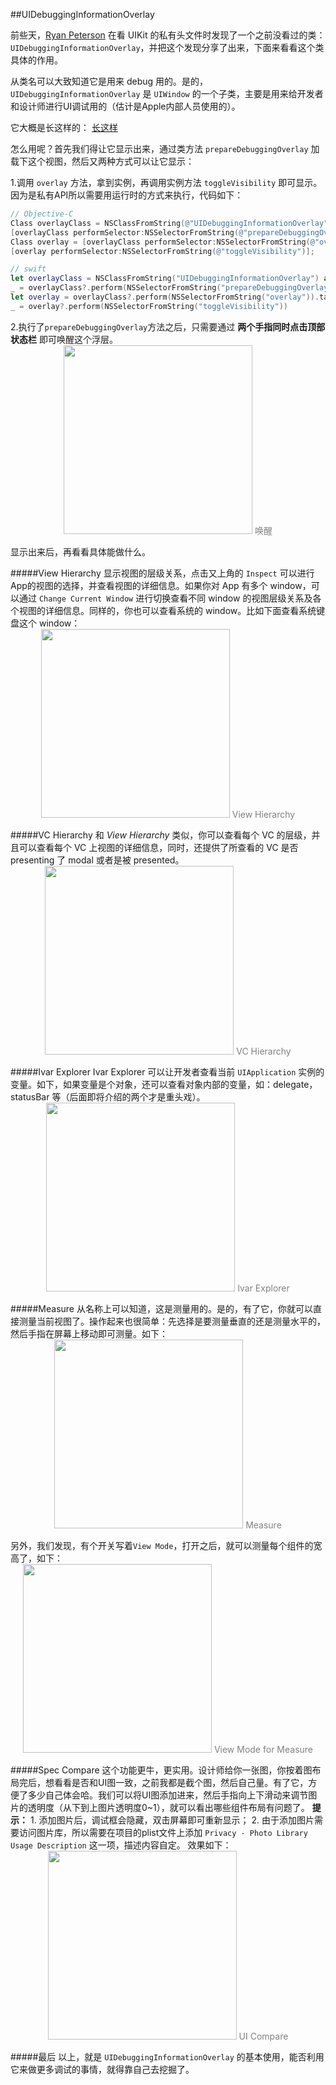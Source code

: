 ##UIDebuggingInformationOverlay

前些天，[Ryan Peterson](http://ryanipete.com/blog/ios/swift/objective-c/uidebugginginformationoverlay/?utm_campaign=iOS%2BDev%2BWeekly&utm_medium=email&utm_source=iOS_Dev_Weekly_Issue_303) 在看 UIKit 的私有头文件时发现了一个之前没看过的类： `UIDebuggingInformationOverlay`，并把这个发现分享了出来，下面来看看这个类具体的作用。

从类名可以大致知道它是用来 debug 用的。是的，`UIDebuggingInformationOverlay` 是 `UIWindow` 的一个子类，主要是用来给开发者和设计师进行UI调试用的（估计是Apple内部人员使用的）。

它大概是长这样的：
[长这样](./resources/1.png)

怎么用呢？首先我们得让它显示出来，通过类方法 `prepareDebuggingOverlay` 加载下这个视图，然后又两种方式可以让它显示：

1.调用 `overlay` 方法，拿到实例，再调用实例方法 `toggleVisibility` 即可显示。因为是私有API所以需要用运行时的方式来执行，代码如下：
``` ObjectiveC
// Objective-C
Class overlayClass = NSClassFromString(@"UIDebuggingInformationOverlay");
[overlayClass performSelector:NSSelectorFromString(@"prepareDebuggingOverlay")];
Class overlay = [overlayClass performSelector:NSSelectorFromString(@"overlay")];
[overlay performSelector:NSSelectorFromString(@"toggleVisibility")];
```

``` swift
// swift
let overlayClass = NSClassFromString("UIDebuggingInformationOverlay") as? UIWindow.Type
_ = overlayClass?.perform(NSSelectorFromString("prepareDebuggingOverlay"))
let overlay = overlayClass?.perform(NSSelectorFromString("overlay")).takeUnretainedValue() as? UIWindow
_ = overlay?.perform(NSSelectorFromString("toggleVisibility"))
```

2.执行了`prepareDebuggingOverlay`方法之后，只需要通过 **两个手指同时点击顶部状态栏** 即可唤醒这个浮层。
<span style="text-align: center; display: block; color: gray; font-size: 14px">
<img src="./resources/唤醒.gif" width="302px"/>
唤醒
</span>

显示出来后，再看看具体能做什么。

#####View Hierarchy
显示视图的层级关系，点击又上角的 `Inspect` 可以进行App的视图的选择，并查看视图的详细信息。如果你对 App 有多个 window，可以通过 `Change Current Window` 进行切换查看不同 window 的视图层级关系及各个视图的详细信息。同样的，你也可以查看系统的 window。比如下面查看系统键盘这个 window：
<span style="text-align: center; display: block; color: gray; font-size: 14px">
<img src="./resources/View Hierarchy.gif" width="302px"/>
View Hierarchy
</span>

#####VC Hierarchy
和 *View Hierarchy* 类似，你可以查看每个 VC 的层级，并且可以查看每个 VC 上视图的详细信息，同时，还提供了所查看的 VC 是否 presenting 了 modal 或者是被 presented。
<span style="text-align: center; display: block; color: gray; font-size: 14px">
<img src="./resources/2.png" width="302px"/>
VC Hierarchy
</span>

#####Ivar Explorer
Ivar Explorer 可以让开发者查看当前 `UIApplication` 实例的变量。如下，如果变量是个对象，还可以查看对象内部的变量，如：delegate， statusBar 等（后面即将介绍的两个才是重头戏）。
<span style="text-align: center; display: block; color: gray; font-size: 14px">
<img src="./resources/3.png" width="302px"/>
Ivar Explorer
</span>

#####Measure
从名称上可以知道，这是测量用的。是的，有了它，你就可以直接测量当前视图了。操作起来也很简单：先选择是要测量垂直的还是测量水平的，然后手指在屏幕上移动即可测量。如下：
<span style="text-align: center; display: block; color: gray; font-size: 14px">
<img src="./resources/4.png" width="302px"/>
Measure
</span>

另外，我们发现，有个开关写着`View Mode`，打开之后，就可以测量每个组件的宽高了，如下：
<span style="text-align: center; display: block; color: gray; font-size: 14px">
<img src="./resources/4_1.png" width="302px"/>
View Mode for Measure
</span>

#####Spec Compare
这个功能更牛，更实用。设计师给你一张图，你按着图布局完后，想看看是否和UI图一致，之前我都是截个图，然后自己量。有了它，方便了多少自己体会哈。我们可以将UI图添加进来，然后手指向上下滑动来调节图片的透明度（从下到上图片透明度0~1），就可以看出哪些组件布局有问题了。
**提示：** 1. 添加图片后，调试框会隐藏，双击屏幕即可重新显示； 2. 由于添加图片需要访问图片库，所以需要在项目的plist文件上添加 `Privacy - Photo Library Usage Description` 这一项，描述内容自定。
效果如下：
<span style="text-align: center; display: block; color: gray; font-size: 14px">
<img src="./resources/UI对比.gif" width="302px"/>
UI Compare
</span>

#####最后
以上，就是 `UIDebuggingInformationOverlay` 的基本使用，能否利用它来做更多调试的事情，就得靠自己去挖掘了。